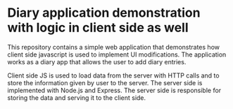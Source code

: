 # Diary application demonstration with logic in client side as well

This repository contains a simple web application that demonstrates how client side javascript is used to implement UI modifications. The application works as a diary app that allows the user to add diary entries.

Client side JS is used to load data from the server with HTTP calls and to store the information given by user to the server. The server side is implemented with Node.js and Express. The server side is responsible for storing the data and serving it to the client side.
